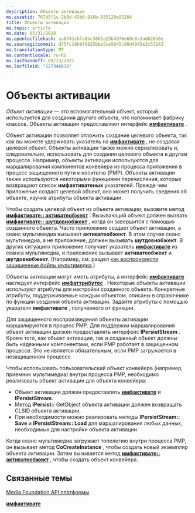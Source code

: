 ```yaml
---
description: Объекты активации
ms.assetid: 767d5f1c-2b8d-43b6-916b-035129e93204
title: Объекты активации
ms.topic: article
ms.date: 05/31/2018
ms.openlocfilehash: aa8741cbfa8bc3801a23b4976e60c0a3ad028b0e
ms.sourcegitcommit: d75fc10b9f0825bbe5ce5045c90d4045e3c53243
ms.translationtype: MT
ms.contentlocale: ru-RU
ms.lasthandoff: 09/13/2021
ms.locfileid: "127346638"
---
```

# <a name="activation-objects"></a>Объекты активации

*Объект активации* — это вспомогательный объект, который используется для создания другого объекта, что напоминает фабрику классов. Объекты активации предоставляют интерфейс [**имфактивате**](/windows/desktop/api/mfobjects/nn-mfobjects-imfactivate) .

Объект активации позволяет отложить создание целевого объекта, так как вы можете удерживать указатель на [**имфактивате**](/windows/desktop/api/mfobjects/nn-mfobjects-imfactivate) , не создавая целевой объект. Объекты активации также можно сериализовать и, следовательно, использовать для создания целевого объекта в другом процессе. Например, объекты активации используются для маршалирования компонентов конвейера из процесса приложения в процесс защищенного пути к носителю (PMP). Объекты активации также используются некоторыми функциями перечисления, которые возвращают список **имфактиватеных** указателей. Прежде чем приложение создаст целевой объект, оно может получить сведения об объекте, изучив атрибуты объекта активации.

Чтобы создать целевой объект из объекта активации, вызовите метод [**имфактивате:: активатеобжект**](/windows/desktop/api/mfobjects/nf-mfobjects-imfactivate-activateobject) . Вызывающий объект должен вызвать [**имфактивате:: шутдовнобжект**](/windows/desktop/api/mfobjects/nf-mfobjects-imfactivate-shutdownobject) , когда он завершится с помощью созданного объекта. Часто приложение создает объект активации, а сеанс мультимедиа вызывает **активатеобжект**. В этом случае сеанс мультимедиа, а не приложение, должен вызывать **шутдовнобжект**. В других ситуациях приложение получает указатель [**имфактивате**](/windows/desktop/api/mfobjects/nn-mfobjects-imfactivate) из сеанса мультимедиа, и приложение вызывает **активатеобжект** и **шутдовнобжект**. (Например, см. раздел [как воспроизвести защищенные файлы мультимедиа](how-to-play-protected-media-files.md).)

Объекты активации могут иметь атрибуты, а интерфейс [**имфактивате**](/windows/desktop/api/mfobjects/nn-mfobjects-imfactivate) наследует интерфейс [**имфаттрибутес**](/windows/desktop/api/mfobjects/nn-mfobjects-imfattributes) . Некоторые объекты активации используют атрибуты для настройки созданного объекта. Конкретные атрибуты, поддерживаемые каждым объектом, описаны в справочнике по функции создания объекта активации. Задайте атрибуты с помощью указателя **имфактивате** , полученного от функции.

Для защищенного воспроизведения объекты активации маршалируются в процесс PMP. Для поддержки маршалирования объект активации должен предоставлять интерфейс **IPersistStream** . Кроме того, как объект активации, так и созданный объект должны быть надежными компонентами, если PMP работает в защищенном процессе. Это не является обязательным, если PMP загружается в незащищенном процессе.

Чтобы использовать пользовательский объект конвейера (например, приемник мультимедиа) внутри процесса PMP, необходимо реализовать объект активации для объекта конвейера:

-   Объект активации должен предоставлять [**имфактивате**](/windows/desktop/api/mfobjects/nn-mfobjects-imfactivate) и **IPersistStream**.
-   Метод **IPersist::** GetObject объекта активации должен возвращать CLSID объекта активации.
-   При необходимости можно реализовать методы **IPersistStream:: Save** и **IPersistStream:: Load** для маршалирования любых данных, необходимых для настройки объекта активации.

Когда сеанс мультимедиа загружает топологию внутри процесса PMP, он вызывает метод **CoCreateInstance** , чтобы создать новый экземпляр объекта активации. Затем вызывается метод [**имфактивате:: активатеобжект**](/windows/desktop/api/mfobjects/nf-mfobjects-imfactivate-activateobject) , чтобы создать объект конвейера.

## <a name="related-topics"></a>Связанные темы

<dl> <dt>

[Media Foundation API платформы](media-foundation-platform-apis.md)
</dt> <dt>

[**имфактивате**](/windows/desktop/api/mfobjects/nn-mfobjects-imfactivate)
</dt> </dl>

 

 



